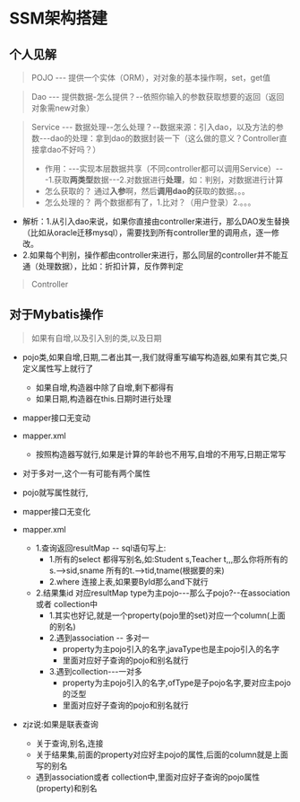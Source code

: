 # SSM架构搭建
## 个人见解
> POJO  --- 提供一个实体（ORM），对对象的基本操作啊，set，get值
 
> Dao  --- 提供数据-怎么提供？--依照你输入的参数获取想要的返回（返回对象需new对象）
  
> Service --- 数据处理--怎么处理？--数据来源：引入dao，以及方法的参数---dao的处理：拿到dao的数据封装一下（这么做的意义？Controller直接拿dao不好吗？）
> - 作用：---实现本层数据共享（不同controller都可以调用Service）---1.获取**两类型**数据---2.对数据进行**处理**，如：判别，对数据进行计算
> - 怎么获取的？ 通过**入参**啊，然后**调用dao的**获取的数据。。。
> - 怎么处理的？ 两个数据都有了，1.比对？（用户登录）2.。。。
- 解析：1.从引入dao来说，如果你直接由controller来进行，那么DAO发生替换（比如从oracle迁移mysql），需要找到所有controller里的调用点，逐一修改。
- 2.如果每个判别，操作都由controller来进行，那么同层的controller并不能互通（处理数据），比如：折扣计算，反作弊判定
> Controller
>

















## 对于Mybatis操作
> 如果有自增,以及引入别的类,以及日期
- pojo类,如果自增,日期,二者出其一,我们就得重写编写构造器,如果有其它类,只定义属性写上就行了
    - 如果自增,构造器中除了自增,剩下都得有
    - 如果日期,构造器在this.日期时进行处理

- mapper接口无变动
- mapper.xml
    - 按照构造器写就行,如果是计算的年龄也不用写,自增的不用写,日期正常写


- 对于多对一,这个一有可能有两个属性
- pojo就写属性就行,
- mapper接口无变化
- mapper.xml
    - 1.查询返回resultMap  -- sql语句写上:
        - 1.所有的select 都得写别名,如:Student s,Teacher t,,,那么你将所有的s.-->sid,sname 所有的t.-->tid,tname(根据要的来)
        - 2.where 连接上表,如果要ById那么and下就行
    - 2.结果集id 对应resultMap type为主pojo---那么子pojo?--在association或者 collection中
        - 1.其实也好记,就是一个property(pojo里的set)对应一个column(上面的别名)
        - 2.遇到association -- 多对一
            - property为主pojo引入的名字,javaType也是主pojo引入的名字
            - 里面对应好子查询的pojo和别名就行
        - 3.遇到collection---一对多
            - property为主pojo引入的名字,ofType是子pojo名字,要对应主pojo的泛型
            - 里面对应好子查询的pojo和别名就行


- zjz说:如果是联表查询
    - 关于查询,别名,连接
    - 关于结果集,前面的property对应好主pojo的属性,后面的column就是上面写的别名
    - 遇到association或者 collection中,里面对应好子查询的pojo属性(property)和别名




